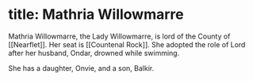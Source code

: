 title: Mathria Willowmarre
=====
Mathria Willowmarre, the Lady Willowmarre, is lord of the County of [[Nearflet]]. Her seat is [[Countenal Rock]]. She adopted the role of Lord after her husband, Ondar, drowned while swimming.

She has a daughter, Onvie, and a son, Balkir.